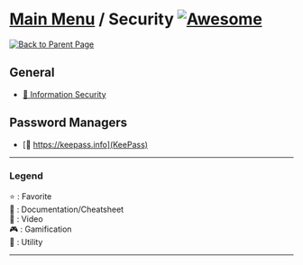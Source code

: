 # [Main Menu](../README.md) / Security [![Awesome](https://awesome.re/badge-flat.svg)](https://awesome.re)

[![Back to Parent Page](https://img.shields.io/badge/-Back_to_Parent_Page-blue?style=for-the-badge)](../README.md)


## General
- [:book: Information Security](https://en.wikipedia.org/wiki/Information_security)

## Password Managers
- [:wrench: https://keepass.info](KeePass)

---

### Legend
:star: : Favorite\
:book: : Documentation/Cheatsheet\
:movie_camera: : Video\
:video_game: : Gamification\
:wrench: : Utility

---
